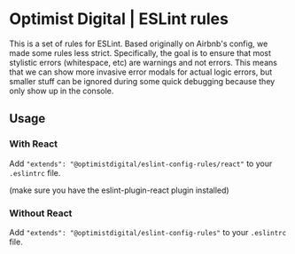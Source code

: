 # Optimist Digital | ESLint rules

This is a set of rules for ESLint. Based originally on Airbnb's config, we made some rules less strict.
Specifically, the goal is to ensure that most stylistic errors (whitespace, etc) are warnings and not errors.
This means that we can show more invasive error modals for actual logic errors, but smaller stuff can be ignored
during some quick debugging because they only show up in the console.

## Usage


### With React

Add `"extends": "@optimistdigital/eslint-config-rules/react"` to your `.eslintrc` file.

(make sure you have the eslint-plugin-react plugin installed)

### Without React

Add `"extends": "@optimistdigital/eslint-config-rules"` to your `.eslintrc` file.
